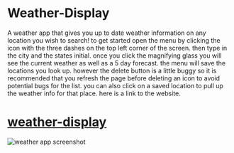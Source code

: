 # Weather-Display
A weather app that gives you up to date weather information on any location you wish to search! 
to get started open the menu by clicking the icon with the three dashes on the top left corner of the screen. 
then type in the city and the states initial.
once you click the magnifying glass you will see the current weather as well as a 5 day forecast.
the menu will save the locations you look up. however the delete button is a little buggy so it is 
recommended that you refresh the page before deleting an icon to avoid potential bugs for the list.
you can also click on a saved location to pull up the weather info for that place.
here is a link to the website.
# [weather-display](https://landycodes.github.io/Weather-Display/)

![weather app screenshot](https://user-images.githubusercontent.com/103873915/189568505-7b16dbe1-912d-4b97-82c1-912373229ced.png)
